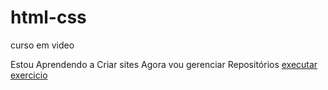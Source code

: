 # html-css
 curso em video

Estou Aprendendo a Criar sites Agora vou gerenciar Repositórios
<a href="https://henrytos.github.io/html-css/MOD%201/aula%2011/">executar exercicio